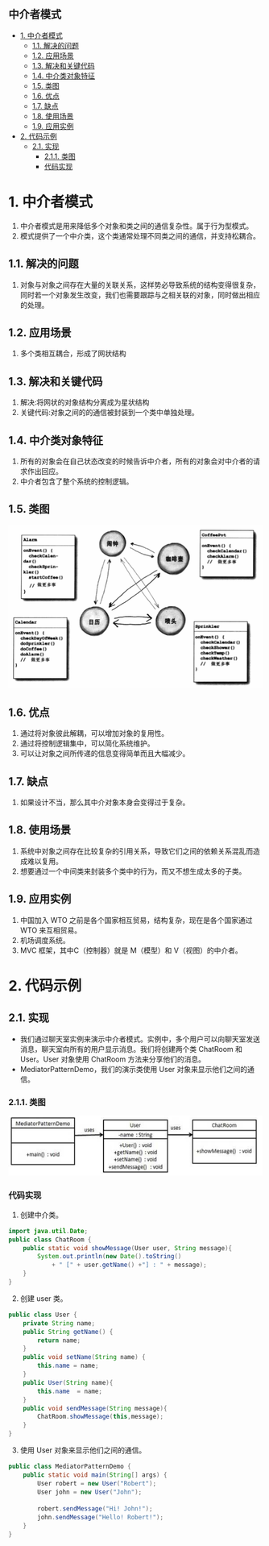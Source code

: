 中介者模式
---

<!-- TOC -->

- [1. 中介者模式](#1-中介者模式)
  - [1.1. 解决的问题](#11-解决的问题)
  - [1.2. 应用场景](#12-应用场景)
  - [1.3. 解决和关键代码](#13-解决和关键代码)
  - [1.4. 中介类对象特征](#14-中介类对象特征)
  - [1.5. 类图](#15-类图)
  - [1.6. 优点](#16-优点)
  - [1.7. 缺点](#17-缺点)
  - [1.8. 使用场景](#18-使用场景)
  - [1.9. 应用实例](#19-应用实例)
- [2. 代码示例](#2-代码示例)
  - [2.1. 实现](#21-实现)
    - [2.1.1. 类图](#211-类图)
    - [代码实现](#代码实现)

<!-- /TOC -->

# 1. 中介者模式
1. 中介者模式是用来降低多个对象和类之间的通信复杂性。属于行为型模式。
2. 模式提供了一个中介类，这个类通常处理不同类之间的通信，并支持松耦合。

## 1.1. 解决的问题
1. 对象与对象之间存在大量的关联关系，这样势必导致系统的结构变得很复杂，同时若一个对象发生改变，我们也需要跟踪与之相关联的对象，同时做出相应的处理。

## 1.2. 应用场景
1. 多个类相互耦合，形成了网状结构

## 1.3. 解决和关键代码
1. 解决:将网状的对象结构分离成为星状结构
2. 关键代码:对象之间的的通信被封装到一个类中单独处理。

## 1.4. 中介类对象特征
1. 所有的对象会在自己状态改变的时候告诉中介者，所有的对象会对中介者的请求作出回应。
1. 中介者包含了整个系统的控制逻辑。

## 1.5. 类图
![](img/zjz/zjz-1.png)

## 1.6. 优点
1. 通过将对象彼此解耦，可以增加对象的复用性。 
2. 通过将控制逻辑集中，可以简化系统维护。
3. 可以让对象之间所传递的信息变得简单而且大幅减少。

## 1.7. 缺点
1. 如果设计不当，那么其中介对象本身会变得过于复杂。

## 1.8. 使用场景
1. 系统中对象之间存在比较复杂的引用关系，导致它们之间的依赖关系混乱而造成难以复用。
2. 想要通过一个中间类来封装多个类中的行为，而又不想生成太多的子类。

## 1.9. 应用实例
1. 中国加入 WTO 之前是各个国家相互贸易，结构复杂，现在是各个国家通过 WTO 来互相贸易。
2. 机场调度系统。
3. MVC 框架，其中C（控制器）就是 M（模型）和 V（视图）的中介者。

# 2. 代码示例

## 2.1. 实现
- 我们通过聊天室实例来演示中介者模式。实例中，多个用户可以向聊天室发送消息，聊天室向所有的用户显示消息。我们将创建两个类 ChatRoom 和 User。User 对象使用 ChatRoom 方法来分享他们的消息。
- MediatorPatternDemo，我们的演示类使用 User 对象来显示他们之间的通信。

### 2.1.1. 类图
![](img/zjz/1.png)

### 代码实现
1. 创建中介类。
```java
import java.util.Date;
public class ChatRoom {
    public static void showMessage(User user, String message){
        System.out.println(new Date().toString()
            + " [" + user.getName() +"] : " + message);
    }
}
```
2. 创建 user 类。
```java
public class User {
    private String name;
    public String getName() {
        return name;
    }
    public void setName(String name) {
        this.name = name;
    }
    public User(String name){
        this.name  = name;
    }
    public void sendMessage(String message){
        ChatRoom.showMessage(this,message);
    }
}
```
3. 使用 User 对象来显示他们之间的通信。
```java
public class MediatorPatternDemo {
    public static void main(String[] args) {
        User robert = new User("Robert");
        User john = new User("John");
    
        robert.sendMessage("Hi! John!");
        john.sendMessage("Hello! Robert!");
    }
}
```